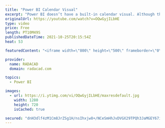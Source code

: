 ```yaml
---
title: "Power BI Calendar Visual"
excerpt: "Power BI doesn’t have a built-in calendar visual. Although there are some custom visuals for building a calendar, however, custom visuals come with some limitations sometimes. In this article and video, I explained how you can use built-in visuals to create a calendar visualization in your report. Get"
originalUrl: https://youtube.com/watch?v=OQwGyjILbHE
type: video
price: Free
length: PT10M49S
publishedDateTime: 2021-10-25T20:15:54Z
heat: 53

featuredContent: "<iframe width=\"800\" height=\"500\" frameborder=\"0\" src=\"https://www.youtube.com/embed/OQwGyjILbHE\" allow=\"accelerometer; autoplay; encrypted-media; gyroscope; picture-in-picture\" allowfullscreen></iframe>"

provider:
  name: RADACAD
  domain: radacad.com

topics:
  - Power BI

images:
  - url: https://i.ytimg.com/vi/OQwGyjILbHE/maxresdefault.jpg
    width: 1280
    height: 720
    isCached: true

secured: "dnH3dlf4zM1Cm8JrZSg1H/nsIhxjw8+/NCeSmHhJvDVGX29TPQh3JaMGEY67i+JNJaJLwFtF44dnDNRvgIFQRB+7NdMSlZUQPDKI7l7OYWHwzcJLKRzIhqTYx7jfy+VtMV9N8ozDA9Nza70ByawtVZlTbnAv4XG0Fa7snty9RdTPlvnCaW+uBj1ILW0ZEFI5PAbbCjVBsBqKvstELVDognT0iK0pc16ERwg63ooCzOdKzBe0l3ATjfflNz1akZFH1wTqxPj9pPKmiDyHNBPZ1FA2IupsmwUPeGBxH+nYDRBzCuQKITFufAcm/OOhvfs1+7CYgdFFY++Fl7LFXe1lQqanTd6b8YvI+FEj1pnhld4yfEeGoCnug3arvScWzocFyKiPxUCWKkihfjCmub1ikR/6o+d92TT7efF3Zo6Plqs=;0hpQu/0kBLOMKBSBMXP/XA=="
---
```


